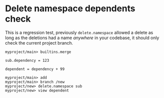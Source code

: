 <!-- https://github.com/unisonweb/unison/issues/4997 -->

# Delete namespace dependents check

This is a regression test, previously `delete.namespace` allowed a delete as long as the deletions had a name _anywhere_ in your codebase, it should only check the current project branch.

``` ucm :hide
myproject/main> builtins.merge
```

``` unison
sub.dependency = 123

dependent = dependency + 99
```

``` ucm :error
myproject/main> add
myproject/main> branch /new
myproject/new> delete.namespace sub
myproject/new> view dependent
```
